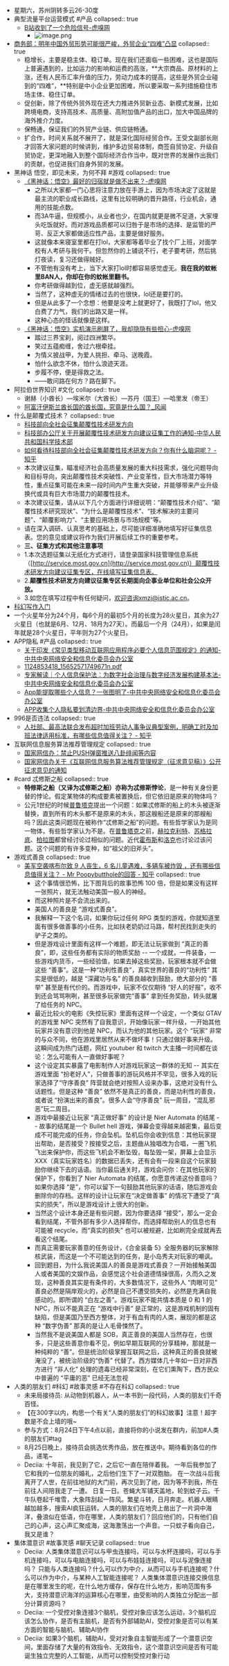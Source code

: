 - 星期六，苏州阴转多云26-30度
- 典型流量平台运营模式 #产品
  collapsed:: true
	- [B站收到了一个危险信号-虎嗅网](https://www.huxiu.com/article/449922.html)
		- ![image.png](../assets/image_1661990627635_0.png)
- [商务部：明年中国外贸形势可能很严峻，外贸企业“四难”凸显](https://www.guancha.cn/politics/2021_08_23_604031.shtml)
  collapsed:: true
	- 稳增长，主要是稳主体、稳订单。现在我们还面临一些困难，这也是国际上普遍遇到的，比如运力的影响和运费的高涨，**大宗商品、原材料的上涨，还有人民币汇率升值的压力，劳动力成本的提高，这些是外贸企业碰到的“四难”，**特别是中小企业更加困难，所以要采取一系列措施稳住市场主体、稳住订单。
	- 促创新，除了传统外贸外现在还大力推进外贸新业态、新模式发展，比如跨境电商，支持高技术、高质量、高附加值产品的出口，加大中国品牌的海外推介力度。
	- 保畅通，保证我们的外贸产业链、供应链畅通。
	- 扩合作，时间关系就不展开了，就是深化国际经贸合作。王受文副部长刚才回答大家问题的时候讲到，维护多边贸易体制，商签自贸协定、升级自贸协定，更深地融入到整个国际经济合作当中，既对世界的发展作出我们的贡献，也促进我们自身外贸的发展。
- 黑神话 悟空，即见未来，为何不拜 #游戏
  collapsed:: true
	- [《黑神话：悟空》最好的归宿就是做不出来？-虎嗅网](https://www.huxiu.com/article/450272.html)
		- 之所以大家都一门心思将注意力放在手游上，因为市场决定了这就是最主流的职业成长路线，这里有比较明确的晋升路径，行业机会，通用的技能点数。
		- 而3A牛逼，但规模小，从业者也少，在国内就更是微不足道，大家埋头吃饭就好。而对游戏品质都可以归咎于是市场的选择、是监管的严苛、反正大家都做适应性产品，主要是做好服务。
		- 这就像本来寝室里都在打lol，大家都等着毕业了找个厂上班，对面学校有人考研与我何干。但忽然你的上铺说不行，老子要考研，然后挑灯夜读，复习还做得贼好。
		- 不管他有没有考上，当下大家打lol时都容易感觉虚无。**我在我的蚊帐里BAN人，你却在你的蚊帐里翻书。**
		- 你考研做得越到位，虚无感就越强烈。
		- 当然了，这种虚无的情绪过去的也很快，lol还是要打的。
		- 但是从此多了一个念想：他要是没考上就更好了，我既打了lol，他又白费了力气，我们的出路又是一样。
		- 这种心态的怪话就像是这样。
	- [《黑神话：悟空》实机演示刷屏了，我却隐隐有些担心-虎嗅网](https://www.huxiu.com/article/450124.html)
		- 踏过三界宝刹，阅过四洲繁华。
		- 笑过五蕴痴缠，舍过六根牵挂。
		- 为情义披战甲，为爱人挑担、牵马、送晚霞。
		- 怕什么欲念不休，怕什么浪迹天涯。
		- 步履不停，便是得救之法。
		- ——敢问路在何方？路在脚下。
- 阿拉伯世界知识 #文化
  collapsed:: true
	- 谢赫（小酋长）—埃米尔（大酋长）—苏丹（国王）—哈里发（帝王）
	- [阿富汗伊斯兰酋长国的酋长国，究竟是什么国？_风闻](https://user.guancha.cn/main/content?id=576465)
- 什么是颠覆式技术？
  collapsed:: true
	- [科技部向全社会征集颠覆性技术研发方向](https://www.guancha.cn/politics/2021_08_20_603803.shtml)
	- [科技部办公厅关于开展颠覆性技术研发方向建议征集工作的通知-中华人民共和国科学技术部](https://www.most.gov.cn/xxgk/xinxifenlei/fdzdgknr/qtwj/qtwj2021/202108/t20210819_176486.html)
	- [如何看待科技部向全社会征集颠覆性技术研发方向？你有什么脑洞呢？ - 知乎](https://www.zhihu.com/question/481220643)
	- 本次建议征集，瞄准经济社会高质量发展的重大科技需求，强化问题导向和目标导向，突出颠覆性技术突破性、产业变革性，巨大市场潜力等特性，重点征集可能在未来一段时间内产生重大突破，并能够带来产业升级换代或具有巨大市场潜力的颠覆性技术。
	- 本次建议征集，请从以下几个方面进行详细说明：“颠覆性技术介绍”、“颠覆性技术研究现状”、“为什么是颠覆性技术”、“技术解决的主要问题”、“颠覆影响力”、“主要应用场景与市场规模”等。
	- 请在深入调研、认真思考的基础上，尽可能详细准确地填写好征集信息表。您的意见或建议将作为我们开展后续工作的重要参考。
	- **三、征集方式和其他注意事项**
	- 1.本次选题征集以无纸化方式进行，请登录国家科技管理信息系统（[http://service.most.gov.cn](http://service.most.gov.cn)）颠覆性技术研发方向建议征集专区，在线填写征集信息表。
	- 2.**颠覆性技术研发方向建议征集专区长期面向企事业单位和社会公众开放。**
	- 3.如您在填写过程中有任何疑问，欢迎咨询xmzj@istic.ac.cn。
- [科幻写作入门](https://mp.weixin.qq.com/mp/homepage?__biz=Mzg2NTA1ODQ5OQ==&hid=14&sn=7686cd4a5d85bed5fa001a243f3b4f5d)
- 一个火星年分为24个月，每6个月的最初5个月的长度为28火星日，其余为27火星日（也就是6月、12月、18月为27天）。而最后一个月（24月），如果是闰年就是28个火星日，平年则为27个火星日。
- APP隐私 #产品
  collapsed:: true
	- [关于印发《常见类型移动互联网应用程序必要个人信息范围规定》的通知-中共中央网络安全和信息化委员会办公室](http://www.cac.gov.cn/2021-03/22/c_1617990997054277.htm)
	- [1124853418_15652571749671n.pdf](http://www.cac.gov.cn/1124853418_15652571749671n.pdf)
	- [专家解读｜个人信息保护法：为数字社会治理与数字经济发展构建基本法-中共中央网络安全和信息化委员会办公室](http://www.cac.gov.cn/2021-08/25/c_1631491548474109.htm)
	- [App能提取哪些个人信息？一张图明了-中共中央网络安全和信息化委员会办公室](http://www.cac.gov.cn/2021-04/07/c_1619372898054768.htm)
	- [APP收集个人隐私要划清边界-中共中央网络安全和信息化委员会办公室](http://www.cac.gov.cn/2019-08/21/c_1124902743.htm)
- 996是否违法
  collapsed:: true
	- [人社部、最高法联合发布超时加班劳动人事争议典型案例，明确工时及加班法律适用标准，有哪些信息值得关注？ - 知乎](https://www.zhihu.com/question/482582774)
- 互联网信息服务算法推荐管理规定
  collapsed:: true
	- [国家网信办：禁止PUSH弹窗推送八卦绯闻等内容](https://www.guancha.cn/politics/2021_08_27_604750.shtml)
	- [国家网信办关于《互联网信息服务算法推荐管理规定（征求意见稿）》公开征求意见的通知](https://www.guancha.cn/politics/2021_08_27_604671.shtml)
- #card 忒修斯之船
  collapsed:: true
	- **特修斯之船（又译为忒修斯之船）**亦称为**忒修斯悖论**，是一种有关身份更替的悖论。假定某物体的构成要素被置换后，但它依旧是原来的物体吗？
	- 公元1世纪的时候[普鲁塔克](https://baike.baidu.com/item/%E6%99%AE%E9%B2%81%E5%A1%94%E5%85%8B/4528267)提出一个问题：如果忒修斯的船上的木头被逐渐替换，直到所有的木头都不是原来的木头，那这艘船还是原来的那艘船吗？因此这类问题现在被称作“忒修斯之船”的问题。有些哲学家认为是同一物体，有些哲学家认为不是。在[普鲁塔克](https://baike.baidu.com/item/%E6%99%AE%E9%B2%81%E5%A1%94%E5%85%8B/4528267)之前，[赫拉克利特](https://baike.baidu.com/item/%E8%B5%AB%E6%8B%89%E5%85%8B%E5%88%A9%E7%89%B9/440484)、[苏格拉底](https://baike.baidu.com/item/%E8%8B%8F%E6%A0%BC%E6%8B%89%E5%BA%95/12690)、[柏拉图](https://baike.baidu.com/item/%E6%9F%8F%E6%8B%89%E5%9B%BE/85471)都曾经讨论过相似的问题。近代[霍布斯](https://baike.baidu.com/item/%E9%9C%8D%E5%B8%83%E6%96%AF/649408)和[洛克](https://baike.baidu.com/item/%E6%B4%9B%E5%85%8B/8574982)也讨论过该问题。这个问题的有许多变种，如“祖父的旧斧头”。
- 游戏式善良
  collapsed:: true
	- [美军空袭喀布尔致 9 人丧生，6 名儿童遇难，多辆车被炸毁 ，还有哪些信息值得关注？ - Mr Poopybutthole的回答 - 知乎](https://www.zhihu.com/question/483420943/answer/2092762445)
	  collapsed:: true
		- 这个事情很恐怖，比下图背后的故事恐怖 100 倍，但是如果没有这样一张照片，就无法触动美国一般人的神经。
		- 而这种照片是不会流出来的。
		- 美国人的善良是 “游戏式善良”。
		- 我解释一下这个名词，如果你玩过任何 RPG 类型的游戏，你就知道里面有很多做善事的小任务。比如扶老奶奶过马路，帮村民找到走失的驴子之类的。
		- 但是游戏设计里面有这样一个难题，即无法让玩家做到 “真正的善良”，即，这些任务都有实际的物质奖励 -- 一个成就，一件装备，一些游戏内货币，一些经验值，如果去掉这些奖励，玩家根本就不会做这些 “善事”。这是一种“功利性善良”，真实世界的善良的“功利性” 其实是很低的，越是 “深藏功与名” 的善良越收到鼓励，绝大部分的 “善举” 甚至是有代价的。而游戏中，玩家不仅仅期待 “好人的好报”，收不到还会骂骂咧咧，甚至很多玩家做完“善事” 拿到任务奖励，转头就屠了给任务的 NPC。
		- 最近比较火的电影《失控玩家》里面有这样一个设定，一个类似 GTAV 的游戏里 NPC 突然有了自我意识，开始像玩家一样升级，一开始其他玩家并没有意识到他是 NPC，而认为他的其他玩家。这个 “玩家” 非常的与众不同，他在游戏里居然从来不做坏事！只通过做好事来升级。这瞬间成为热门话题，网红 youtuber 和 twitch 大主播一时间都在谈论：怎么可能有人一直做好事呢？
		- 这个设定其实暴露了电影制作人对游戏玩家这一群体的无知 -- 其实在游戏里面 “扮老好人”，只做善事的游玩风格并不罕见，很多入戏的玩家选择了“守序善良” 阵营就会绝对按照人设来办事，这绝对没有什么话题性。但是这种 “善良” 依然不是真正的善良，而是功利性的善良，或者说 “扮演出来的善良”。很多人会“守序善良” 玩一周目，“混乱邪恶”玩二周目。
		- 游戏中最接近让玩家 “真正做好事” 的设计是 Nier Automata 的结尾 -- 故事的结尾是一个 Bullet hell 游戏，弹幕会变得越来越密集，最后变成不可能完成的任务，你会坠机。坠机后你会收到信息：其他玩家提出帮助，是否接受？按接受之后，主题曲从独唱改为合唱，一圈飞机飞出来保护你，而这些飞机会不断坠毁，每坠毁一架，屏幕上会显示 XXX（真实玩家姓名）的数据已丢失，还有会有一段来自这个玩家鼓励你继续下去的话语。当你最后通关时，游戏会问你：在其他玩家的保护下，你看到了 Nier Automata 的结尾，你愿意传递这份善意吗？如果你选择 “是”，你可以留下一句鼓励其他玩家的话语，随后游戏会删除你的存档。这样的设计让玩家在“决定做善事” 的情况下遭受了“真实的损失”，所以是游戏设计上很大的创新。
		- 当然这个设计本身还是有些问题，因为你要选择 “接受”，那么一定会看到结尾，不管外部有多少人选择帮你，而选择帮助别人的信息也有可能被 recycle，而“真实的损失” 也可以被规避，比如刷完全成就再去看这个结尾。
		- 而真正需要玩家善意的任务设计，《合金装备 5》全服务器的玩家解除核武装，而这是一个不可能达到的任务，是小岛秀夫对玩家的嘲讽。
		- 回到题目，为什么我说美国人的善良是游戏式善良？一开始接触美国人或者美国的文娱作品，会感觉这个社会道德情操很高，久而久之发现，这种善良其实是有条件的，大多数情况下，这些外人 “肉眼可见” 善良必然是隔岸观火的，必然是自己不遭受损失的，必然是充满自我感动的。即所谓的 “白左之善”。游戏玩家不能共情本质是 0 和 1 的 NPC，所以不能真正在 “游戏中行善” 是正常的，这是游戏机制的固有缺陷，但是美国乃至西方整体，对于有血有肉的人类，展现的都是这种 “数字伪善” 那真的是让人毛骨悚然了。
		- 当然我不是说美国人都是 SOB，真正善良的美国人当然存在，也很多，只是这些善意你看不见，例如早期互联网的分享精神，那就是一种纯粹的 “善”。但是统治阶级掌握互联网之后，这种真正的善良就被淹没了，被统治阶级的“伪善” 代替了。西方媒体几十年如一日对非西方进行 “非人化” 处理的遗毒已经非常深刻，在它们熏陶下，西方民众中普遍的 “平庸的恶” 已经无法忽视
- 人类的朋友们 #科幻 #故事灵感 #不存在科幻
  collapsed:: true
	- 未来局接待员:
	  从动物到机器人，从一本书到一段代码，人类的朋友们千奇百怪。
	- 【在300字以内，构思一个有关“人类的朋友们”的科幻故事】注意！超字数是不会上墙的哦~
	- 参与方式：8月24日下午4点以前，直接将你的小说发在群内，前加#人类的朋友们#tag
	- 8月25日晚上，接待员会挑选优秀作品，放在推送中。期待看到各位的作品，递笔~
	- Deciia:
	  十年前，我见到了它，之后它一直在陪伴着我。
	  一年后我参加了它和我的一位朋友的婚礼，之后他们生下了一对双胞胎。
	  在一次战斗后我离开了人世，在前往地狱的大门前，再次见到了祂，因为等不到我，所在前往人间陪我走了一遭。
	  日复一日。苍蝇大军铺天盖地，轮到蚊子云。千牛队卷起千堆雪，大象阵刮起一阵风。繁星斗转，日月奔走。机器人眼睛越加越多，搜索AI疯狂运转。人类的朋友们在地壳上凿出了一片洞中海洋，叠浪似在低语，你在哪里，人类的朋友们？回应他们的，只有他们自己的心声，这心声汇聚成海，这海激荡出一个声音。一只蚊子看向自己，我又是谁？
- 集体潜意识 #故事灵感 #聊天记录
  collapsed:: true
	- Deciia:
	  人类集体潜意识可以与甲虫连接吗，可以与水杯连接吗，可以与手机连接吗，可以与电脑连接吗，可以与布娃娃连接吗，可以与泥像连接吗？
	  只能与人类连接吗？什么可以作为中介，从而可以与手机连接呢？什么可以作为中介，与某种人工智能连接呢？
	  人类集体潜意识连接交换信息是在哪里发生的呢，在什么地方缓存，保存在什么地方，影响范围有多大，支持潜意识海洋的运算核心在哪里，由受影响的人类独立分配出一部分计算资源吗？
	- Deciia:
	  一个受控对象连接3个脑机，受控对象应该怎么运动，3个脑机应该怎么协作，是否有主脑机，是否有外部辅助AI，受控对象是否可以有某方面的智能与脑机、辅助AI协作
	- Deciia:
	  如果3个脑机，辅助AI，受对对象自主智能形成了一个潜意识空间，里面存储了大量的有效指令、无效指令，这个潜意识空间是否有可能诞生独立完整的人工智能，从而可以控制受控对象行动